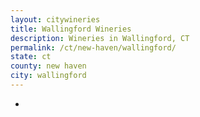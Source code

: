 ```yaml
---
layout: citywineries
title: Wallingford Wineries
description: Wineries in Wallingford, CT
permalink: /ct/new-haven/wallingford/
state: ct
county: new haven
city: wallingford
---
```

-
